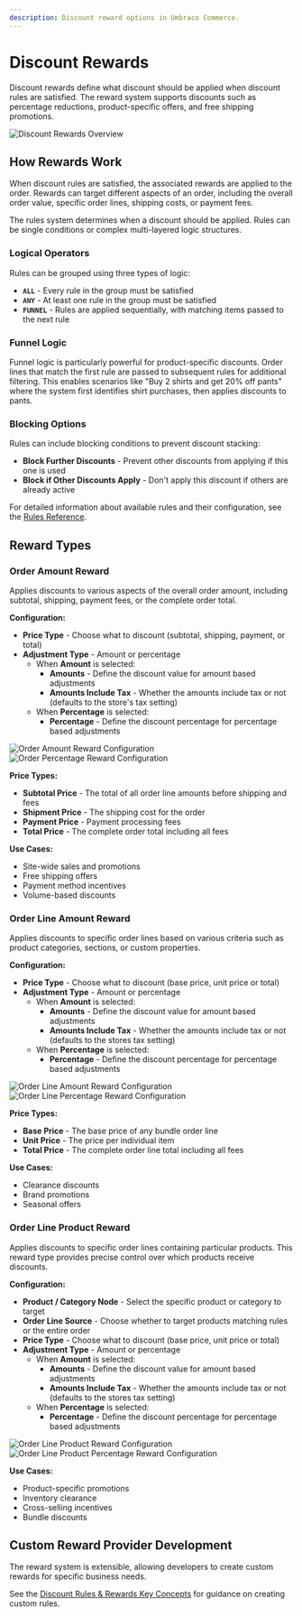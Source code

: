 ```yaml
---
description: Discount reward options in Umbraco Commerce.
---
```


# Discount Rewards

Discount rewards define what discount should be applied when discount rules are satisfied. The reward system supports discounts such as percentage reductions, product-specific offers, and free shipping promotions.

![Discount Rewards Overview](../../../media/discounts/discount-rewards-config.png)

## How Rewards Work

When discount rules are satisfied, the associated rewards are applied to the order. Rewards can target different aspects of an order, including the overall order value, specific order lines, shipping costs, or payment fees.

The rules system determines when a discount should be applied. Rules can be single conditions or complex multi-layered logic structures.

### Logical Operators
Rules can be grouped using three types of logic:
- **`ALL`** - Every rule in the group must be satisfied
- **`ANY`** - At least one rule in the group must be satisfied
- **`FUNNEL`** - Rules are applied sequentially, with matching items passed to the next rule

### Funnel Logic
Funnel logic is particularly powerful for product-specific discounts. Order lines that match the first rule are passed to subsequent rules for additional filtering. This enables scenarios like "Buy 2 shirts and get 20% off pants" where the system first identifies shirt purchases, then applies discounts to pants.

### Blocking Options
Rules can include blocking conditions to prevent discount stacking:
- **Block Further Discounts** - Prevent other discounts from applying if this one is used
- **Block if Other Discounts Apply** - Don't apply this discount if others are already active

For detailed information about available rules and their configuration, see the [Rules Reference](../rules/).

## Reward Types

### Order Amount Reward
Applies discounts to various aspects of the overall order amount, including subtotal, shipping, payment fees, or the complete order total.

**Configuration:**
- **Price Type** - Choose what to discount (subtotal, shipping, payment, or total)
- **Adjustment Type** - Amount or percentage
  - When **Amount** is selected:
    - **Amounts** - Define the discount value for amount based adjustments
    - **Amounts Include Tax** - Whether the amounts include tax or not (defaults to the store's tax setting)
  - When **Percentage** is selected:
    - **Percentage** - Define the discount percentage for percentage based adjustments

![Order Amount Reward Configuration](../../../media/discounts/order-amount-reward-config.png)
![Order Percentage Reward Configuration](../../../media/discounts/order-percentage-reward-config.png)

**Price Types:**
- **Subtotal Price** - The total of all order line amounts before shipping and fees
- **Shipment Price** - The shipping cost for the order
- **Payment Price** - Payment processing fees
- **Total Price** - The complete order total including all fees

**Use Cases:**
- Site-wide sales and promotions
- Free shipping offers
- Payment method incentives
- Volume-based discounts

### Order Line Amount Reward
Applies discounts to specific order lines based on various criteria such as product categories, sections, or custom properties.

**Configuration:**
- **Price Type** - Choose what to discount (base price, unit price or total)
- **Adjustment Type** - Amount or percentage
    - When **Amount** is selected:
        - **Amounts** - Define the discount value for amount based adjustments
        - **Amounts Include Tax** - Whether the amounts include tax or not (defaults to the stores tax setting)
    - When **Percentage** is selected:
        - **Percentage** - Define the discount percentage for percentage based adjustments

![Order Line Amount Reward Configuration](../../../media/discounts/order-line-amount-reward-config.png)
![Order Line Percentage Reward Configuration](../../../media/discounts/order-line-percentage-reward-config.png)

**Price Types:**
- **Base Price** - The base price of any bundle order line
- **Unit Price** - The price per individual item
- **Total Price** - The complete order line total including all fees

**Use Cases:**
- Clearance discounts
- Brand promotions
- Seasonal offers

### Order Line Product Reward
Applies discounts to specific order lines containing particular products. This reward type provides precise control over which products receive discounts.

**Configuration:**
- **Product / Category Node** - Select the specific product or category to target
- **Order Line Source** - Choose whether to target products matching rules or the entire order
- **Price Type** - Choose what to discount (base price, unit price or total)
- **Adjustment Type** - Amount or percentage
    - When **Amount** is selected:
        - **Amounts** - Define the discount value for amount based adjustments
        - **Amounts Include Tax** - Whether the amounts include tax or not (defaults to the stores tax setting)
    - When **Percentage** is selected:
        - **Percentage** - Define the discount percentage for percentage based adjustments

![Order Line Product Reward Configuration](../../../media/discounts/order-line-product-amount-reward-config.png)
![Order Line Product Percentage Reward Configuration](../../../media/discounts/order-line-product-percentage-reward-config.png)

**Use Cases:**
- Product-specific promotions
- Inventory clearance
- Cross-selling incentives
- Bundle discounts

## Custom Reward Provider Development

The reward system is extensible, allowing developers to create custom rewards for specific business needs.

See the [Discount Rules & Rewards Key Concepts](../../../key-concepts/discount-rules-and-rewards.md) for guidance on creating custom rules.
